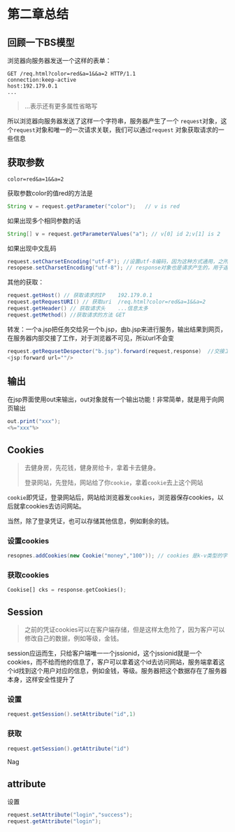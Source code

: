 # 第二章总结

## 回顾一下BS模型

浏览器向服务器发送一个这样的表单：

```http
GET /req.html?color=red&a=1&&a=2 HTTP/1.1
connection:keep-active
host:192.179.0.1
...

```

> ...表示还有更多属性省略写

所以浏览器向服务器发送了这样一个字符串，服务器产生了一个  `request`对象，这个`request`对象和唯一的一次请求关联，我们可以通过`request` 对象获取请求的一些信息

## 获取参数

```http
color=red&a=1&&a=2
```

获取参数color的值red的方法是

```java
String v = request.getParameter("color");   // v is red
```

如果出现多个相同参数的话

```java
String[] v = request.getParameterValues("a"); // v[0] id 2;v[1] is 2
```

如果出现中文乱码

```java
request.setCharsetEncoding("utf-8"); //设置utf-8编码，因为这种方式通用，之所以乱码因为默认编码不支持中文。
resopese.setCharsetEncoding("utf-8"); // response对象也是请求产生的，用于返回数据
```

其他的获取：

```java
request.getHost() // 获取请求的IP    192.179.0.1
request.getRequestURI() // 获取uri  /req.html?color=red&a=1&&a=2
request.getHeader() // 获取请求头    ...信息太多
request.getMethod() //获取请求的方法 GET
```

转发：一个a.jsp把任务交给另一个b.jsp，由b.jsp来进行服务，输出结果到网页，在服务器内部交接了工作，对于浏览器不可见，所以url不会变

```java
request.getRequsetDespector("b.jsp").forward(request,response)  //交接工作一定要把工作资料 request和response传递过去
<jsp:forward url=""/>
```

## 输出

在jsp界面使用out来输出，out对象就有一个输出功能！非常简单，就是用于向网页输出

```java
out.print("xxx");
<%="xxx"%>
```

## Cookies

> 去健身房，先花钱，健身房给卡，拿着卡去健身。
>
> 登录网站，先登陆，网站给了你`cookie`，拿着`cookie`去上这个网站

`cookie`即凭证，登录网站后，网站给浏览器发`cookies`，浏览器保存cookies，以后就拿cookies去访问网站。

当然，除了登录凭证，也可以存储其他信息，例如剩余的钱。

### 设置cookies

```java
resopnes.addCookies(new Cookie("money","100")); // cookies 是k-v类型的字符串
```

### 获取cookies

```rust
Cookise[] cks = response.getCookies();
```

## Session

> 之前的凭证cookies可以在客户端存储，但是这样太危险了，因为客户可以修改自己的数据，例如等级，金钱。

session应运而生，只给客户端唯一一个jssionid，这个jssionid就是一个cookies，而不给而他的信息了，客户可以拿着这个id去访问网站，服务端拿着这个id找到这个用户对应的信息，例如金钱，等级。服务器把这个数据存在了服务器本身，这样安全性提升了

### 设置

```java
request.getSession().setAttribute("id",1)
```

### 获取

```java
request.getSession().getAttribute("id")
```

Nag

## attribute

设置

```java
request.setAttribute("login","success");
request.getAttribute("login");
```





